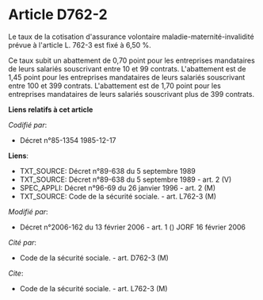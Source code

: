# Article D762-2

Le taux de la cotisation d'assurance volontaire maladie-maternité-invalidité prévue à l'article L. 762-3 est fixé à 6,50 %.

Ce taux subit un abattement de 0,70 point pour les entreprises mandataires de leurs salariés souscrivant entre 10 et 99
contrats. L'abattement est de 1,45 point pour les entreprises mandataires de leurs salariés souscrivant entre 100 et 399
contrats. L'abattement est de 1,70 point pour les entreprises mandataires de leurs salariés souscrivant plus de 399 contrats.

**Liens relatifs à cet article**

_Codifié par_:

  - Décret n°85-1354 1985-12-17

**Liens**:

  - TXT_SOURCE: Décret n°89-638 du 5 septembre 1989
  - TXT_SOURCE: Décret n°89-638 du 5 septembre 1989 - art. 2 (V)
  - SPEC_APPLI: Décret n°96-69 du 26 janvier 1996 - art. 2 (M)
  - TXT_SOURCE: Code de la sécurité sociale. - art. L762-3 (M)

_Modifié par_:

  - Décret n°2006-162 du 13 février 2006 - art. 1 () JORF 16 février 2006

_Cité par_:

  - Code de la sécurité sociale. - art. D762-3 (M)

_Cite_:

  - Code de la sécurité sociale. - art. L762-3 (M)
